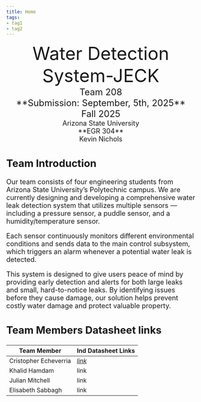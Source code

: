 ```yaml
---
title: Home
tags:
- tag1
- tag2
---
```

<center>
<font size="8">Water Detection System-JECK<br>
<font size="5">Team 208<br>
**Submission: September, 5th, 2025**<br>
Fall 2025<br>
<font size="4">Arizona State University<br>
**EGR 304**<br>
Kevin Nichols<br>
  

</center>

## Team Introduction
Our team consists of four engineering students from Arizona State University’s Polytechnic campus. We are currently designing and developing a comprehensive water leak detection system that utilizes multiple sensors — including a pressure sensor, a puddle sensor, and a humidity/temperature sensor.

Each sensor continuously monitors different environmental conditions and sends data to the main control subsystem, which triggers an alarm whenever a potential water leak is detected.

This system is designed to give users peace of mind by providing early detection and alerts for both large leaks and small, hard-to-notice leaks. By identifying issues before they cause damage, our solution helps prevent costly water damage and protect valuable property.


## Team Members Datasheet links

| **Team Member**        |**Ind Datasheet Links** |
| ---------------------- | -----------------------|
| Cristopher Echeverria             | [*link*](https://cgutie40.github.io/) |
| Khalid Hamdam          | link |
| Julian Mitchell             | link |
| Elisabeth Sabbagh              | link |
